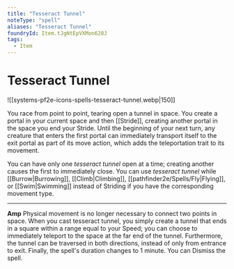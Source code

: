 ```yaml
---
title: "Tesseract Tunnel"
noteType: "spell"
aliases: "Tesseract Tunnel"
foundryId: Item.tJgNtEpVXMon628J
tags:
  - Item
---
```


# Tesseract Tunnel
![[systems-pf2e-icons-spells-tesseract-tunnel.webp|150]]

You race from point to point, tearing open a tunnel in space. You create a portal in your current space and then [[Stride]], creating another portal in the space you end your Stride. Until the beginning of your next turn, any creature that enters the first portal can immediately transport itself to the exit portal as part of its move action, which adds the teleportation trait to its movement.

You can have only one _tesseract tunnel_ open at a time; creating another causes the first to immediately close. You can use _tesseract tunnel_ while [[Burrow|Burrowing]], [[Climb|Climbing]], [[pathfinder2e/Spells/Fly|Flying]], or [[Swim|Swimming]] instead of Striding if you have the corresponding movement type.

* * *

**Amp** Physical movement is no longer necessary to connect two points in space. When you cast tesseract tunnel, you simply create a tunnel that ends in a square within a range equal to your Speed; you can choose to immediately teleport to the space at the far end of the tunnel. Furthermore, the tunnel can be traversed in both directions, instead of only from entrance to exit. Finally, the spell's duration changes to 1 minute. You can Dismiss the spell.
